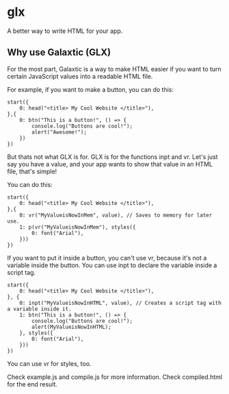 # glx
A better way to write HTML for your app.

## Why use Galaxtic (GLX)
For the most part, Galaxtic is a way to make HTML easier if you want to turn certain JavaScript values into a readable HTML file.

 For example, if you want to make a button, you can do this:
 ```
 start({
     0: head("<title> My Cool Website </title>"),
 },{
     0: btn("This is a button!", () => {
         console.log("Buttons are cool!");
         alert("Awesome!");
     })
 })
 ```
 But thats not what GLX is for. GLX is for the functions inpt and vr.
     Let's just say you have a value, and your app wants to show that value in an HTML file, that's simple!
     
You can do this:

```
start({
    0: head("<title> My Cool Website </title>"),
},{
    0: vr("MyValueisNowInMem", value), // Saves to memory for later use.
    1: p(vr("MyValueisNowInMem"), styles({
        0: font("Arial"),
    }))
})
```
If you want to put it inside a button, you can't use vr, because it's not a variable inside the button.
You can use inpt to declare the variable inside a script tag.

    start({
        0: head("<title> My Cool Website </title>"),
    }, {
        0: inpt("MyValueisNowInHTML", value), // Creates a script tag with a variable inside it.
        1: btn("This is a button!", () => {
            console.log("Buttons are cool!");
            alert(MyValueisNowInHTML);
        }, styles({
            0: font("Arial"),
        }))
    })
    
You can use vr for styles, too.

Check example.js and compile.js for more information.
Check compiled.html for the end result.
